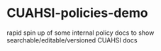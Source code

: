 # CUAHSI-policies-demo
rapid spin up of some internal policy docs to show searchable/editable/versioned CUAHSI docs
